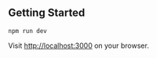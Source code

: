 ## Getting Started

```
npm run dev
```

Visit [http://localhost:3000](http://localhost:3000) on your browser.
